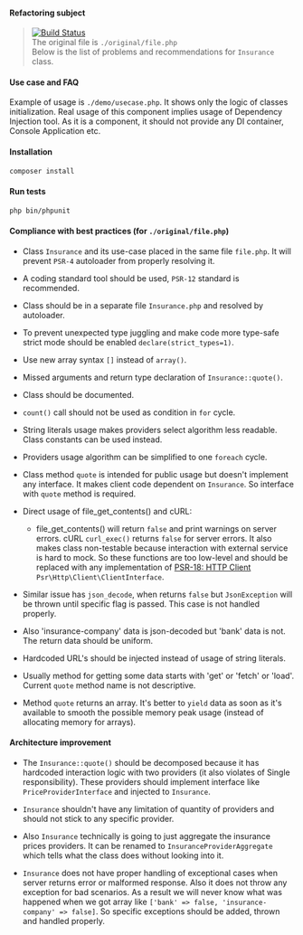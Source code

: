 #### Refactoring subject
> [![Build Status](https://travis-ci.org/andreyserdjuk/insurance-quote-provider.svg?branch=master)](https://travis-ci.org/andreyserdjuk/insurance-quote-provider)  
> The original file is `./original/file.php`  
> Below is the list of problems and recommendations for `Insurance` class.

#### Use case and FAQ
Example of usage is `./demo/usecase.php`. It shows only the logic of classes initialization.
Real usage of this component implies usage of Dependency Injection tool.
As it is a component, it should not provide any DI container, Console Application etc.

#### Installation
```bash
composer install
```

#### Run tests
```bash
php bin/phpunit
```

#### Compliance with best practices (for `./original/file.php`)
* Class `Insurance` and its use-case placed in the same file `file.php`.
It will prevent `PSR-4` autoloader from properly resolving it.

* A coding standard tool should be used, `PSR-12` standard is recommended.

* Class should be in a separate file `Insurance.php` and resolved by autoloader.

* To prevent unexpected type juggling and make code more type-safe strict mode should be enabled `declare(strict_types=1)`. 

* Use new array syntax `[]` instead of `array()`.

* Missed arguments and return type declaration of `Insurance::quote()`.

* Class should be documented.

* `count()` call should not be used as condition in `for` cycle.

* String literals usage makes providers select algorithm less readable. Class constants
can be used instead. 

* Providers usage algorithm can be simplified to one `foreach` cycle.  

* Class method `quote` is intended for public usage but doesn't implement any interface. It makes client code 
dependent on `Insurance`. So interface with `quote` method is required.

* Direct usage of file_get_contents() and cURL: 
    * file_get_contents() will return `false` and print warnings on server errors.
    cURL `curl_exec()` returns `false` for server errors.
    It also makes class non-testable because interaction with external service is hard to mock.
    So these functions are too low-level and should be replaced with any implementation
    of [PSR-18: HTTP Client](https://www.php-fig.org/psr/psr-18/) `Psr\Http\Client\ClientInterface`.
* Similar issue has `json_decode`, when returns `false` but `JsonException` will be thrown until specific
flag is passed. This case is not handled properly.
* Also 'insurance-company' data is json-decoded but 'bank' data is not. The return data should be uniform.

* Hardcoded URL's should be injected instead of usage of string literals.

* Usually method for getting some data starts with 'get' or 'fetch' or 'load'. Current `quote` method name
is not descriptive.

* Method `quote` returns an array. It's better to `yield` data as soon as it's available to smooth the possible 
memory peak usage (instead of allocating memory for arrays).

#### Architecture improvement
* The `Insurance::quote()` should be decomposed because it has hardcoded interaction logic with two providers 
(it also violates of Single responsibility). These providers should implement interface like `PriceProviderInterface`
and injected to `Insurance`.

* `Insurance` shouldn't have any limitation of quantity of providers and should not stick to any specific provider.

* Also `Insurance` technically is going to just aggregate the insurance prices providers. It can be renamed
to `InsuranceProviderAggregate` which tells what the class does without looking into it. 

* `Insurance` does not have proper handling of exceptional cases when server returns error or malformed response.
Also it does not throw any exception for bad scenarios. As a result we will never know what was happened when we got
array like `['bank' => false, 'insurance-company' => false]`. So specific exceptions should be added, thrown and
handled properly.
